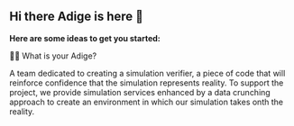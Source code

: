 ## Hi there Adige is here 👋


**Here are some ideas to get you started:**

🙋‍♀️ What is your Adige?

A team dedicated to creating a simulation verifier, a piece of code that will reinforce confidence that the simulation represents reality. 
To support the project, we provide simulation services enhanced by a data crunching approach to create an environment in which our simulation takes onth the reality.

<!--

🌈 Contribution guidelines - how can the community get involved?

👩‍💻 Useful resources - where can the community find your docs? Is there anything else the community should know?

🍿 Fun facts - what does your team eat for breakfast?

🧙 Remember, you can do mighty things with the power of [Markdown](https://docs.github.com/github/writing-on-github/getting-started-with-writing-and-formatting-on-github/basic-writing-and-formatting-syntax)
-->
